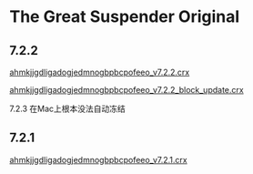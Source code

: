 # The Great Suspender Original
## 7.2.2

[ahmkjjgdligadogjedmnogbpbcpofeeo_v7.2.2.crx](ahmkjjgdligadogjedmnogbpbcpofeeo_v7.2.2.crx)

[ahmkjjgdligadogjedmnogbpbcpofeeo_v7.2.2_block_update.crx](ahmkjjgdligadogjedmnogbpbcpofeeo_v7.2.2_block_update.crx)

7.2.3 在Mac上根本没法自动冻结

## 7.2.1

[ahmkjjgdligadogjedmnogbpbcpofeeo_v7.2.1.crx](ahmkjjgdligadogjedmnogbpbcpofeeo_v7.2.1.crx)
